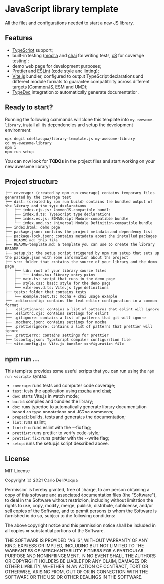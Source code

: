 # JavaScript library template

All the files and configurations needed
to start a new JS library.

## Features

- [TypeScript](https://www.typescriptlang.org/) support;
- built-in testing ([mocha](https://mochajs.org/) and [chai](https://www.chaijs.com/) for writing tests, [c8](https://github.com/bcoe/c8) for coverage testing);
- demo web page for development purposes;
- [Prettier](https://prettier.io/) and [ESLint](https://eslint.org/) (code style and linting);
- [Vite.js](https://vitejs.dev/) bundler, configured to output TypeScript declarations and different module formats to guarantee compatibility
  across different targets ([CommonJS](https://en.wikipedia.org/wiki/CommonJS), [ESM](https://developer.mozilla.org/en-US/docs/Web/JavaScript/Guide/Modules) and [UMD](https://github.com/umdjs/umd));
- [TypeDoc](https://typedoc.org/) integration to automatically generate documentation.

## Ready to start?

Running the following commands will clone this template into `my-awesome-library`, install all its dependencies and setup the
development environment:

```
npx degit cdellacqua/library-template.js my-awesome-library
cd my-awesome-library
npm i
npm run setup
```

You can now look for **TODOs** in the project files and start
working on your new awesome library!

## Project structure

```
├── coverage: (created by npm run coverage) contains temporary files generated by the coverage test
├── dist: (created by npm run build) contains the bundled output of the library and the type declarations
│   ├── index.cjs.js: CommonJS-compatible bundle
│   ├── index.d.ts: TypeScript type declarations
│   ├── index.es.js: ECMAScript Module-compatible bundle
│   └── index.umd.js: Universal Module Definition-compatible bundle
├── index.html: demo page
├── package.json: contains the project metadata and dependency list
├── package-lock.json: contains metadata about the installed packages
├── README.md: this file
├── README-template.md: a template you can use to create the library README
├── setup.js: the setup script triggered by npm run setup that sets up the package.json with some information about the project
├── src: folder that contains the source of your library and the demo page
│   ├── lib: root of your library source files
│   │   └── index.ts: library entry point
│   ├── main.ts: script that runs in the demo page
│   ├── style.css: basic style for the demo page
│   └── vite-env.d.ts: Vite.js type definitions
├── tests: folder that contains tests
│   └── example.test.ts: mocha + chai usage example
├── .editorconfig: contains the text editor configuration in a common format
├── .eslintignore: contains a list of patterns that eslint will ignore
├── .eslintrc.cjs: contains settings for eslint
├── .gitignore: contains a list of patterns that git will ignore
├── .mocharc.json: contains settings for mocha
├── .prettierignore: contains a list of patterns that prettier will ignore
├── .prettierrc: contains settings for prettier
├── tsconfig.json: TypeScript compiler configuration file
└── vite.config.js: Vite.js bundler configuration file
```

## npm run ...

This template provides some useful scripts that you can run using the `npm run <script>` syntax:

- `coverage`: runs tests and computes code coverage;
- `test`: tests the application using [mocha](https://www.npmjs.com/package/mocha) and [chai](https://www.npmjs.com/package/chai);
- `dev`: starts Vite.js in watch mode;
- `build`: compiles and bundles the library;
- `doc`: runs typedoc to automatically generate library documentation based on type annotations and JSDoc comments;
- `prepack`: builds, tests and generates the documentation;
- `lint`: runs eslint;
- `lint:fix`: runs eslint with the --fix flag;
- `prettier`: runs prettier to verify code-style;
- `prettier:fix`: runs prettier with the --write flag;
- `setup`: runs the setup.js script described above.

## License

MIT License

Copyright (c) 2021 Carlo Dell'Acqua

Permission is hereby granted, free of charge, to any person obtaining a copy
of this software and associated documentation files (the "Software"), to deal
in the Software without restriction, including without limitation the rights
to use, copy, modify, merge, publish, distribute, sublicense, and/or sell
copies of the Software, and to permit persons to whom the Software is
furnished to do so, subject to the following conditions:

The above copyright notice and this permission notice shall be included in all
copies or substantial portions of the Software.

THE SOFTWARE IS PROVIDED "AS IS", WITHOUT WARRANTY OF ANY KIND, EXPRESS OR
IMPLIED, INCLUDING BUT NOT LIMITED TO THE WARRANTIES OF MERCHANTABILITY,
FITNESS FOR A PARTICULAR PURPOSE AND NONINFRINGEMENT. IN NO EVENT SHALL THE
AUTHORS OR COPYRIGHT HOLDERS BE LIABLE FOR ANY CLAIM, DAMAGES OR OTHER
LIABILITY, WHETHER IN AN ACTION OF CONTRACT, TORT OR OTHERWISE, ARISING FROM,
OUT OF OR IN CONNECTION WITH THE SOFTWARE OR THE USE OR OTHER DEALINGS IN THE
SOFTWARE.
